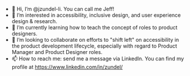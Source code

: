 - 👋 Hi, I’m @jzundel-li. You can call me Jeff!
- 👀 I’m interested in accessibility, inclusive design, and user experience design & research.
- 🌱 I’m currently learning how to teach the concept of roles to product designers.
- 💞️ I’m looking to collaborate on efforts to "shift left" on accessibility in the product development lifecycle, especially with regard to Product Manager and Product Designer roles.
- 📫 How to reach me: send me a message via LinkedIn. You can find my profile at https://www.linkedin.com/in/zundel/

<!---
jzundel-li/jzundel-li is a ✨ special ✨ repository because its `README.md` (this file) appears on your GitHub profile.
You can click the Preview link to take a look at your changes.
--->
